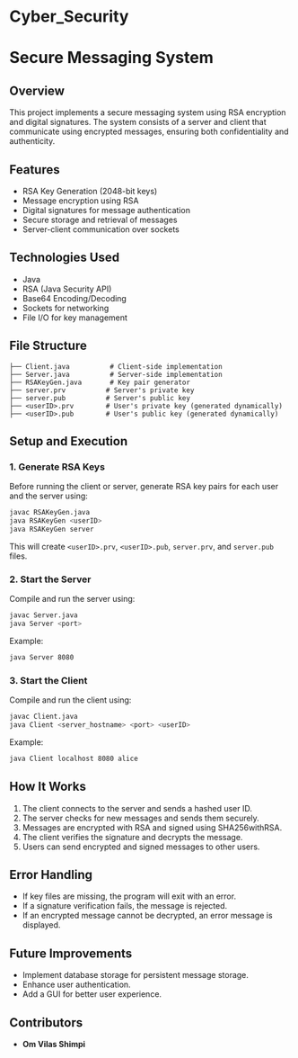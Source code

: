 # Cyber_Security
# Secure Messaging System

## Overview
This project implements a secure messaging system using RSA encryption and digital signatures. The system consists of a server and client that communicate using encrypted messages, ensuring both confidentiality and authenticity.

## Features
- RSA Key Generation (2048-bit keys)
- Message encryption using RSA
- Digital signatures for message authentication
- Secure storage and retrieval of messages
- Server-client communication over sockets

## Technologies Used
- Java
- RSA (Java Security API)
- Base64 Encoding/Decoding
- Sockets for networking
- File I/O for key management

## File Structure
```
├── Client.java          # Client-side implementation
├── Server.java          # Server-side implementation
├── RSAKeyGen.java       # Key pair generator
├── server.prv          # Server's private key
├── server.pub          # Server's public key
├── <userID>.prv        # User's private key (generated dynamically)
├── <userID>.pub        # User's public key (generated dynamically)
```

## Setup and Execution
### 1. Generate RSA Keys
Before running the client or server, generate RSA key pairs for each user and the server using:
```sh
javac RSAKeyGen.java
java RSAKeyGen <userID>
java RSAKeyGen server
```
This will create `<userID>.prv`, `<userID>.pub`, `server.prv`, and `server.pub` files.

### 2. Start the Server
Compile and run the server using:
```sh
javac Server.java
java Server <port>
```
Example:
```sh
java Server 8080
```

### 3. Start the Client
Compile and run the client using:
```sh
javac Client.java
java Client <server_hostname> <port> <userID>
```
Example:
```sh
java Client localhost 8080 alice
```

## How It Works
1. The client connects to the server and sends a hashed user ID.
2. The server checks for new messages and sends them securely.
3. Messages are encrypted with RSA and signed using SHA256withRSA.
4. The client verifies the signature and decrypts the message.
5. Users can send encrypted and signed messages to other users.

## Error Handling
- If key files are missing, the program will exit with an error.
- If a signature verification fails, the message is rejected.
- If an encrypted message cannot be decrypted, an error message is displayed.

## Future Improvements
- Implement database storage for persistent message storage.
- Enhance user authentication.
- Add a GUI for better user experience.

## Contributors
- **Om Vilas Shimpi**

